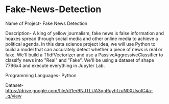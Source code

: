 # Fake-News-Detection

Name of Project- Fake News Detection 

Description- A king of yellow journalism, fake news is false information and 
hoaxes spread through social media and other online media to achieve a 
political agenda. In this data science project idea, we will use Python to build a 
model that can accurately detect whether a piece of news is real or fake. We'll 
build a TfidfVectorizer and use a PassiveAggressiveClassifier to classify news 
into "Real" and "Fake". We'll be using a dataset of shape 7796x4 and execute 
everything in Jupyter Lab. 

Programming Languages- Python

Dataset- https://drive.google.com/file/d/1er9NJTLUA3qnRuyhfzuN0XUsoIC4a-_q/view
